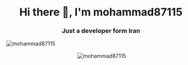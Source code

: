 <h1 align="center">Hi there 👋, I'm mohammad87115</h1>
<h3 align="center">Just a developer form Iran</h3>

<p align="left"> <img src="https://komarev.com/ghpvc/?username=mohammad87115&label=Profile%20views&color=0e75b6&style=flat" alt="mohammad87115" /> </p>



<p align="center">&nbsp;<img align="center" src="https://github-readme-stats.vercel.app/api?username=mohammad87115&show_icons=true&locale=en" alt="mohammad87115" /></p>
